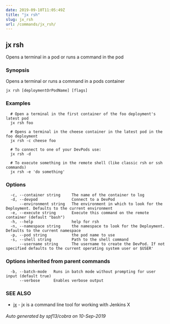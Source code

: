 ```yaml
---
date: 2019-09-10T11:05:49Z
title: "jx rsh"
slug: jx_rsh
url: /commands/jx_rsh/
---
```

## jx rsh

Opens a terminal in a pod or runs a command in the pod

### Synopsis

Opens a terminal or runs a command in a pods container

```
jx rsh [deploymentOrPodName] [flags]
```

### Examples

```
  # Open a terminal in the first container of the foo deployment's latest pod
  jx rsh foo
  
  # Opens a terminal in the cheese container in the latest pod in the foo deployment
  jx rsh -c cheese foo
  
  # To connect to one of your DevPods use:
  jx rsh -d
  
  # To execute something in the remote shell (like classic rsh or ssh commands)
  jx rsh -e 'do something'
```

### Options

```
  -c, --container string     The name of the container to log
  -d, --devpod               Connect to a DevPod
      --environment string   The environment in which to look for the Deployment. Defaults to the current environment
  -e, --execute string       Execute this command on the remote container (default "bash")
  -h, --help                 help for rsh
  -n, --namespace string     the namespace to look for the Deployment. Defaults to the current namespace
  -p, --pod string           the pod name to use
  -s, --shell string         Path to the shell command
      --username string      The username to create the DevPod. If not specified defaults to the current operating system user or $USER'
```

### Options inherited from parent commands

```
  -b, --batch-mode   Runs in batch mode without prompting for user input (default true)
      --verbose      Enables verbose output
```

### SEE ALSO

* [jx](/commands/jx/)	 - jx is a command line tool for working with Jenkins X

###### Auto generated by spf13/cobra on 10-Sep-2019
